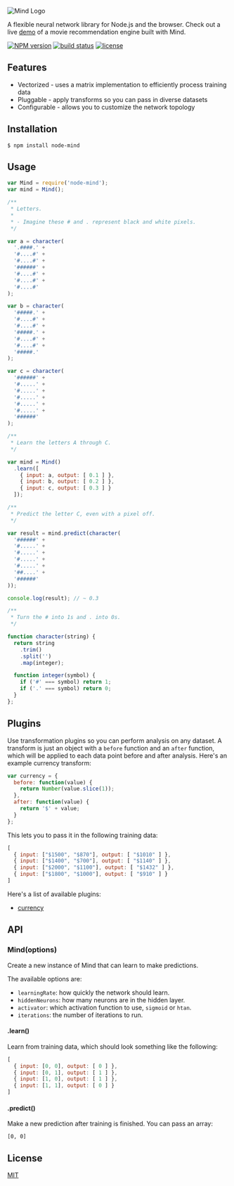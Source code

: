 ![Mind Logo](https://cldup.com/D1yUfBz7Iu.png)

A flexible neural network library for Node.js and the browser. Check out a live [demo](http://www.mindjs.net/) of a movie recommendation engine built with Mind.

[![NPM version][npm-image]][npm-url]
[![build status][circle-image]][circle-url]
[![license][license-image]][license-url]

## Features

- Vectorized - uses a matrix implementation to efficiently process training data
- Pluggable - apply transforms so you can pass in diverse datasets
- Configurable - allows you to customize the network topology

## Installation

    $ npm install node-mind

## Usage

```js
var Mind = require('node-mind');
var mind = Mind();

/**
 * Letters.
 *
 * - Imagine these # and . represent black and white pixels.
 */

var a = character(
  '.####.' +
  '#....#' +
  '#....#' +
  '######' +
  '#....#' +
  '#....#' +
  '#....#'
);

var b = character(
  '#####.' +
  '#....#' +
  '#....#' +
  '#####.' +
  '#....#' +
  '#....#' +
  '#####.'
);

var c = character(
  '######' +
  '#.....' +
  '#.....' +
  '#.....' +
  '#.....' +
  '#.....' +
  '######'
);

/**
 * Learn the letters A through C.
 */

var mind = Mind()
  .learn([
    { input: a, output: [ 0.1 ] },
    { input: b, output: [ 0.2 ] },
    { input: c, output: [ 0.3 ] }
  ]);

/**
 * Predict the letter C, even with a pixel off.
 */

var result = mind.predict(character(
  '######' +
  '#.....' +
  '#.....' +
  '#.....' +
  '#.....' +
  '##....' +
  '######'
));

console.log(result); // ~ 0.3

/**
 * Turn the # into 1s and . into 0s.
 */

function character(string) {
  return string
    .trim()
    .split('')
    .map(integer);

  function integer(symbol) {
    if ('#' === symbol) return 1;
    if ('.' === symbol) return 0;
  }
};
```

## Plugins

Use transformation plugins so you can perform analysis on any dataset. A transform is just an object with a `before` function and an `after` function, which will be applied to each data point before and after analysis. Here's an example currency transform:

```js
var currency = {
  before: function(value) {
    return Number(value.slice(1));
  },
  after: function(value) {
    return '$' + value;
  }
};
```

This lets you to pass it in the following training data:

```js
[
  { input: ["$1500", "$870"], output: [ "$1010" ] },
  { input: ["$1400", "$700"], output: [ "$1140" ] },
  { input: ["$2000", "$1100"], output: [ "$1432" ] },
  { input: ["$1800", "$1000"], output: [ "$910" ] }
]
```

Here's a list of available plugins:

- [currency](https://github.com/stevenmiller888/mind-currency)

## API

### Mind(options)
Create a new instance of Mind that can learn to make predictions.

The available options are:
* `learningRate`: how quickly the network should learn.
* `hiddenNeurons`: how many neurons are in the hidden layer.
* `activator`: which activation function to use, `sigmoid` or `htan`.
* `iterations`: the number of iterations to run.

#### .learn()

Learn from training data, which should look something like the following:

```js
[
  { input: [0, 0], output: [ 0 ] },
  { input: [0, 1], output: [ 1 ] },
  { input: [1, 0], output: [ 1 ] },
  { input: [1, 1], output: [ 0 ] }
]
```

#### .predict()

Make a new prediction after training is finished. You can pass an array:

```
[0, 0]
```

## License

[MIT](https://tldrlegal.com/license/mit-license)

[npm-image]: https://img.shields.io/npm/v/node-mind.svg?style=flat-square
[npm-url]: https://npmjs.org/package/node-mind
[circle-image]: https://img.shields.io/circleci/project/stevenmiller888/mind.svg
[circle-url]: https://circleci.com/gh/stevenmiller888/mind
[license-image]: https://img.shields.io/npm/l/express.svg
[license-url]: https://tldrlegal.com/license/mit-license